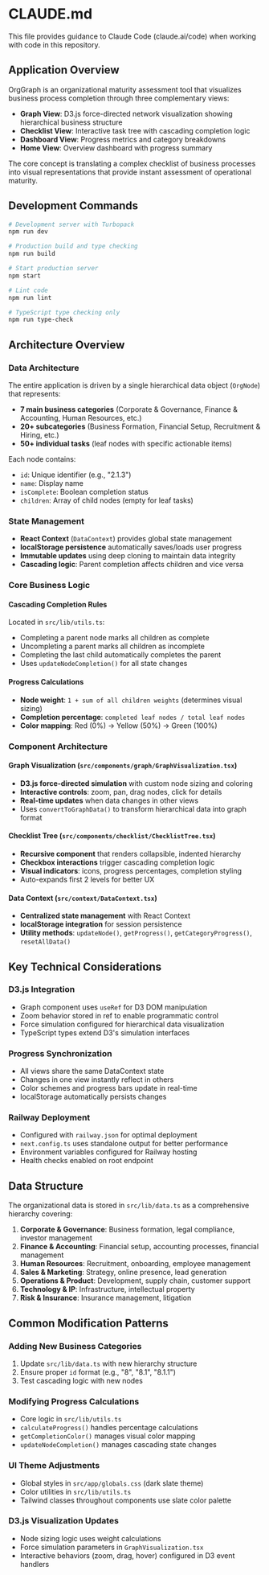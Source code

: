 # CLAUDE.md

This file provides guidance to Claude Code (claude.ai/code) when working with code in this repository.

## Application Overview

OrgGraph is an organizational maturity assessment tool that visualizes business process completion through three complementary views:

- **Graph View**: D3.js force-directed network visualization showing hierarchical business structure
- **Checklist View**: Interactive task tree with cascading completion logic  
- **Dashboard View**: Progress metrics and category breakdowns
- **Home View**: Overview dashboard with progress summary

The core concept is translating a complex checklist of business processes into visual representations that provide instant assessment of operational maturity.

## Development Commands

```bash
# Development server with Turbopack
npm run dev

# Production build and type checking
npm run build

# Start production server
npm start

# Lint code
npm run lint

# TypeScript type checking only
npm run type-check
```

## Architecture Overview

### Data Architecture
The entire application is driven by a single hierarchical data object (`OrgNode`) that represents:
- **7 main business categories** (Corporate & Governance, Finance & Accounting, Human Resources, etc.)
- **20+ subcategories** (Business Formation, Financial Setup, Recruitment & Hiring, etc.)  
- **50+ individual tasks** (leaf nodes with specific actionable items)

Each node contains:
- `id`: Unique identifier (e.g., "2.1.3")
- `name`: Display name
- `isComplete`: Boolean completion status
- `children`: Array of child nodes (empty for leaf tasks)

### State Management
- **React Context** (`DataContext`) provides global state management
- **localStorage persistence** automatically saves/loads user progress
- **Immutable updates** using deep cloning to maintain data integrity
- **Cascading logic**: Parent completion affects children and vice versa

### Core Business Logic

#### Cascading Completion Rules
Located in `src/lib/utils.ts`:
- Completing a parent node marks all children as complete
- Uncompleting a parent marks all children as incomplete  
- Completing the last child automatically completes the parent
- Uses `updateNodeCompletion()` for all state changes

#### Progress Calculations
- **Node weight**: `1 + sum of all children weights` (determines visual sizing)
- **Completion percentage**: `completed leaf nodes / total leaf nodes`
- **Color mapping**: Red (0%) → Yellow (50%) → Green (100%)

### Component Architecture

#### Graph Visualization (`src/components/graph/GraphVisualization.tsx`)
- **D3.js force-directed simulation** with custom node sizing and coloring
- **Interactive controls**: zoom, pan, drag nodes, click for details
- **Real-time updates** when data changes in other views
- Uses `convertToGraphData()` to transform hierarchical data into graph format

#### Checklist Tree (`src/components/checklist/ChecklistTree.tsx`)  
- **Recursive component** that renders collapsible, indented hierarchy
- **Checkbox interactions** trigger cascading completion logic
- **Visual indicators**: icons, progress percentages, completion styling
- Auto-expands first 2 levels for better UX

#### Data Context (`src/context/DataContext.tsx`)
- **Centralized state management** with React Context
- **localStorage integration** for session persistence  
- **Utility methods**: `updateNode()`, `getProgress()`, `getCategoryProgress()`, `resetAllData()`

## Key Technical Considerations

### D3.js Integration
- Graph component uses `useRef` for D3 DOM manipulation
- Zoom behavior stored in ref to enable programmatic control
- Force simulation configured for hierarchical data visualization
- TypeScript types extend D3's simulation interfaces

### Progress Synchronization  
- All views share the same DataContext state
- Changes in one view instantly reflect in others
- Color schemes and progress bars update in real-time
- localStorage automatically persists changes

### Railway Deployment
- Configured with `railway.json` for optimal deployment
- `next.config.ts` uses standalone output for better performance
- Environment variables configured for Railway hosting
- Health checks enabled on root endpoint

## Data Structure

The organizational data is stored in `src/lib/data.ts` as a comprehensive hierarchy covering:

1. **Corporate & Governance**: Business formation, legal compliance, investor management
2. **Finance & Accounting**: Financial setup, accounting processes, financial management  
3. **Human Resources**: Recruitment, onboarding, employee management
4. **Sales & Marketing**: Strategy, online presence, lead generation
5. **Operations & Product**: Development, supply chain, customer support
6. **Technology & IP**: Infrastructure, intellectual property
7. **Risk & Insurance**: Insurance management, litigation

## Common Modification Patterns

### Adding New Business Categories
1. Update `src/lib/data.ts` with new hierarchy structure
2. Ensure proper `id` format (e.g., "8", "8.1", "8.1.1")  
3. Test cascading logic with new nodes

### Modifying Progress Calculations
- Core logic in `src/lib/utils.ts`
- `calculateProgress()` handles percentage calculations
- `getCompletionColor()` manages visual color mapping
- `updateNodeCompletion()` manages cascading state changes

### UI Theme Adjustments
- Global styles in `src/app/globals.css` (dark slate theme)
- Color utilities in `src/lib/utils.ts`
- Tailwind classes throughout components use slate color palette

### D3.js Visualization Updates
- Node sizing logic uses weight calculations
- Force simulation parameters in `GraphVisualization.tsx`
- Interactive behaviors (zoom, drag, hover) configured in D3 event handlers